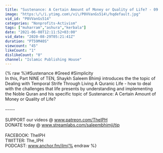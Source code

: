```yaml
---
title: "Sustenance: A Certain Amount of Money or Quality of Life? - 09 - Muharram 2020"
image: "https:\/\/i.ytimg.com\/vi\/P0VVanGs514\/hqdefault.jpg"
vid_id: "P0VVanGs514"
categories: "Nonprofits-Activism"
tags: ["muharram","ashura","kerbala"]
date: "2021-06-08T12:11:52+03:00"
vid_date: "2020-08-29T05:21:41Z"
duration: "PT59M40S"
viewcount: "45"
likeCount: "1"
dislikeCount: "0"
channel: "Islamic Publishing House"
---
```

{% raw %}#Sustenance #Greed #Simplicity<br />In this, Part NINE of TEN, Shaykh Saleem Bhimji introduces the the topic of Dealing with Temporal Strife Through Living A Quranic Life - how to deal with the challenges that life presents by understanding and implementing the Noble Quran and his specific topic of Sustenance: A Certain Amount of Money or Quality of Life?<br /><br />----- <br /><br />SUPPORT our videos @ www.patreon.com/TheIPH<br />DONATE today @ www.streamlabs.com/saleembhimji/tip<br /><br />FACEBOOK: TheIPH<br />TWITTER: The_IPH<br />PODCAST: www.anchor.fm/ilm{% endraw %}
